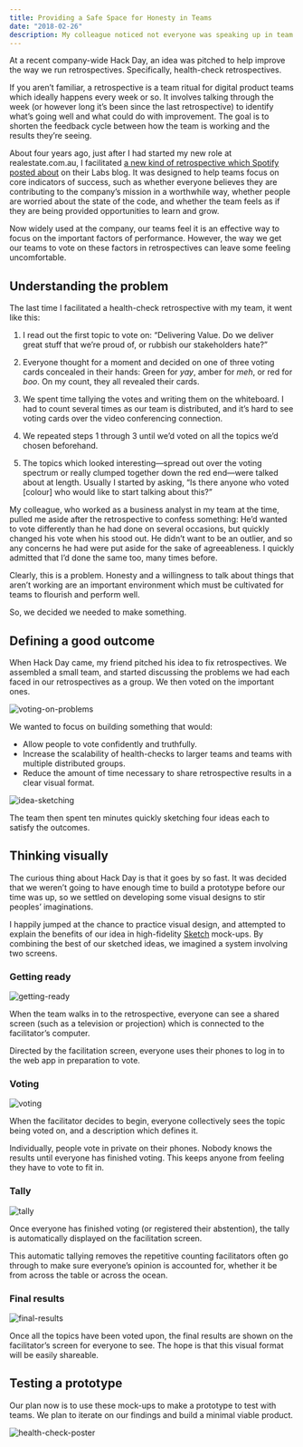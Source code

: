 ```yaml
---
title: Providing a Safe Space for Honesty in Teams
date: "2018-02-26"
description: My colleague noticed not everyone was speaking up in team retrospectives. We wanted to find out why, and encourage everyone to have their say.
---
```


At a recent company-wide Hack Day, an idea was pitched to help improve the way we run retrospectives. Specifically, health-check retrospectives.

If you aren’t familiar, a retrospective is a team ritual for digital product teams which ideally happens every week or so. It involves talking through the week (or however long it’s been since the last retrospective) to identify what’s going well and what could do with improvement. The goal is to shorten the feedback cycle between how the team is working and the results they’re seeing.

About four years ago, just after I had started my new role at realestate.com.au, I facilitated [a new kind of retrospective which Spotify posted about](https://labs.spotify.com/2014/09/16/squad-health-check-model/) on their Labs blog. It was designed to help teams focus on core indicators of success, such as whether everyone believes they are contributing to the company’s mission in a worthwhile way, whether people are worried about the state of the code, and whether the team feels as if they are being provided opportunities to learn and grow.

Now widely used at the company, our teams feel it is an effective way to focus on the important factors of performance. However, the way we get our teams to vote on these factors in retrospectives can leave some feeling uncomfortable.

## Understanding the problem

The last time I facilitated a health-check retrospective with my team, it went like this:

1. I read out the first topic to vote on: “Delivering Value. Do we deliver great stuff that we’re proud of, or rubbish our stakeholders hate?”

2. Everyone thought for a moment and decided on one of three voting cards concealed in their hands: Green for _yay_, amber for _meh_, or red for _boo_. On my count, they all revealed their cards.

3. We spent time tallying the votes and writing them on the whiteboard. I had to count several times as our team is distributed, and it’s hard to see voting cards over the video conferencing connection.

4. We repeated steps 1 through 3 until we’d voted on all the topics we’d chosen beforehand.

5. The topics which looked interesting—spread out over the voting spectrum or really clumped together down the red end—were talked about at length. Usually I started by asking, “Is there anyone who voted [colour] who would like to start talking about this?”

My colleague, who worked as a business analyst in my team at the time, pulled me aside after the retrospective to confess something: He’d wanted to vote differently than he had done on several occasions, but quickly changed his vote when his stood out. He didn’t want to be an outlier, and so any concerns he had were put aside for the sake of agreeableness. I quickly admitted that I’d done the same too, many times before.

Clearly, this is a problem. Honesty and a willingness to talk about things that aren’t working are an important environment which must be cultivated for teams to flourish and perform well.

So, we decided we needed to make something.

## Defining a good outcome

When Hack Day came, my friend pitched his idea to fix retrospectives. We assembled a small team, and started discussing the problems we had each faced in our retrospectives as a group. We then voted on the important ones.

![voting-on-problems](./voting-on-problems.jpeg)

We wanted to focus on building something that would:

- Allow people to vote confidently and truthfully.
- Increase the scalability of health-checks to larger teams and teams with multiple distributed groups.
- Reduce the amount of time necessary to share retrospective results in a clear visual format.

![idea-sketching](./idea-sketching.jpeg)

The team then spent ten minutes quickly sketching four ideas each to satisfy the outcomes.

## Thinking visually

The curious thing about Hack Day is that it goes by so fast. It was decided that we weren’t going to have enough time to build a prototype before our time was up, so we settled on developing some visual designs to stir peoples’ imaginations.

I happily jumped at the chance to practice visual design, and attempted to explain the benefits of our idea in high-fidelity [Sketch](https://www.sketchapp.com/) mock-ups. By combining the best of our sketched ideas, we imagined a system involving two screens.

### Getting ready

![getting-ready](./getting-ready.png)

When the team walks in to the retrospective, everyone can see a shared screen (such as a television or projection) which is connected to the facilitator’s computer.

Directed by the facilitation screen, everyone uses their phones to log in to the web app in preparation to vote.

### Voting

![voting](./voting.png)

When the facilitator decides to begin, everyone collectively sees the topic being voted on, and a description which defines it.

Individually, people vote in private on their phones. Nobody knows the results until everyone has finished voting. This keeps anyone from feeling they have to vote to fit in.

### Tally

![tally](./tally.png)

Once everyone has finished voting (or registered their abstention), the tally is automatically displayed on the facilitation screen.

This automatic tallying removes the repetitive counting facilitators often go through to make sure everyone’s opinion is accounted for, whether it be from across the table or across the ocean.

### Final results

![final-results](./final-results.png)

Once all the topics have been voted upon, the final results are shown on the facilitator’s screen for everyone to see. The hope is that this visual format will be easily shareable.

## Testing a prototype

Our plan now is to use these mock-ups to make a prototype to test with teams. We plan to iterate on our findings and build a minimal viable product.

![health-check-poster](./health-check-poster.png)

